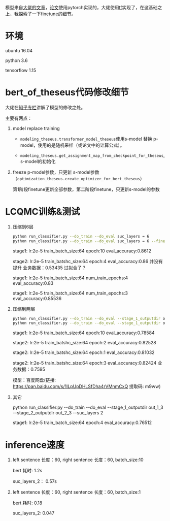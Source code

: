 模型来自[大佬的文章](https://mp.weixin.qq.com/s?__biz=MjM5ODkzMzMwMQ==&mid=2650412629&idx=1&sn=d5e182941286af6adb745d8393f35151&chksm=becd900f89ba19199ac6c4fb31a2717d05363ebdbf5371f5dd5ec03d6af1e4ddd28c1dc1ad35&mpshare=1&scene=1&srcid=0323B3pt3BmrC9tFR9kUeXJ9&sharer_sharetime=1584929505368&sharer_shareid=0f471e468d6ec7f4d9808b9cb78b0843&exportkey=AdCkgGksVtM6hGSX2GF7jtc%3D&pass_ticket=zNlwxe4C4sxo0xTnJTB6g7OMlHBKaSYcEl4rdM9nkzWZdih384RUZNazBIMfZ7nR#rd)，[论文](https://arxiv.org/abs/2002.02925)使用pytorch实现的，大佬使用[tf]((https://github.com/qiufengyuyi/bert-of-theseus-tf))实现了，在这基础之上，我探索了一下finetune的细节。

# 环境

ubuntu 16.04

python 3.6

tensorflow 1.15

# bert_of_theseus代码修改细节

大佬在[知乎专栏](https://zhuanlan.zhihu.com/p/112787764)讲解了模型的修改之处。

主要有两点：

1. model replace training
    
    * `modeling_theseus.transformer_model_theseus`使用s-model 替换 p-model，使用的是随机采样（或论文中的计算公式）。

    * `modeling_theseus.get_assignment_map_from_checkpoint_for_theseus`,s-model的初始化


2. freeze p-model参数，只更新 s-model参数（`optimization_theseus.create_optimizer_for_bert_theseus`）

    第1阶段finetune更新全部参数，第二阶段finetune，只更新s-model的参数

# LCQMC训练&测试

1. 压缩到6层 

    ```bash
    python run_classifier.py --do_train --do_eval suc_layers = 6
    python run_classifier.py --do_train --do_eval suc_layers = 6 --finetune_suc
    ```
    
    stage1: lr:2e-5 train_batch_size:64 epoch:10 eval_accuracy:0.8612

    stage2: lr:2e-5 train_batshc_size:64 epoch:4 eval_accuracy:0.86 并没有提升 业务数据：0.53435 过拟合了？


    stage1: lr:2e-5 train_batch_size:64 num_train_epochs:4 eval_accuracy:0.83

    stage1: lr:2e-5 train_batch_size:64 num_train_epochs:3 eval_accuracy:0.85536

2.  压缩到两层

    ```bash
    python run_classifier.py --do_train --do_eval --stage_1_outputdir out_1_2 --stage_2_outputdir out_2_2 --suc_layers 2 
    python run_classifier.py --do_train --do_eval --stage_1_outputdir out_1_2 --stage_2_outputdir out_2_2 --suc_layers 2 --finetune_suc
    ```
    
    stage1: lr:2e-5 train_batch_size:64 epoch:10 eval_accuracy:0.78584

    stage2: lr:2e-5 train_batshc_size:64 epoch:2 eval_accuracy:0.82528

    stage2: lr:2e-5 train_batshc_size:64 epoch:1 eval_accuracy:0.81032  

    stage2: lr:2e-5 train_batshc_size:64 epoch:3 eval_accuracy:0.82424  业务数据：0.7595

    模型：百度网盘(链接: https://pan.baidu.com/s/1ILpUpDHLSfDha4rVMnmCxQ 提取码: m9ww)

3. 其它 

    python run_classifier.py --do_train --do_eval --stage_1_outputdir out_1_3 --stage_2_outputdir out_2_3 --suc_layers 2

    stage1: lr:2e-5 train_batch_size:64 epoch:4 eval_accuracy:0.76512

# inference速度

1. left sentence 长度：60, right sentence 长度：60, batch_size:10

    bert 耗时: 1.2s

    suc_layers_2： 0.57s

2. left sentence 长度：60, right sentence 长度：60, batch_size:1

    bert 耗时:   0.18 

    suc_layers_2: 0.047